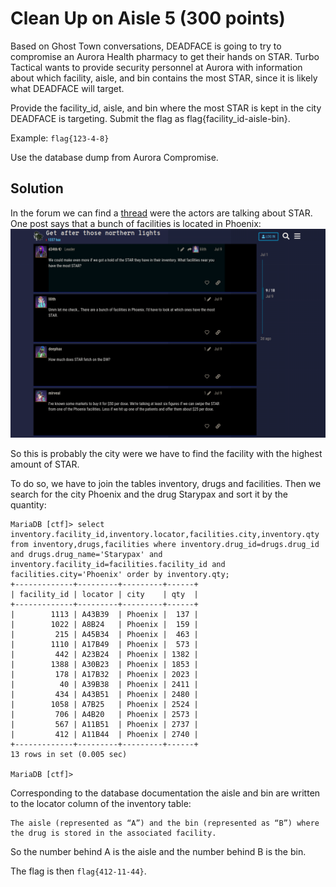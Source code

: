 # Clean Up on Aisle 5 (300 points)
Based on Ghost Town conversations, DEADFACE is going to try to compromise an Aurora Health pharmacy to get their hands on STAR. Turbo Tactical wants to provide security personnel at Aurora with information about which facility, aisle, and bin contains the most STAR, since it is likely what DEADFACE will target.

Provide the facility_id, aisle, and bin where the most STAR is kept in the city DEADFACE is targeting. Submit the flag as flag{facility_id-aisle-bin}.

Example: `flag{123-4-8}`

Use the database dump from Aurora Compromise.

## Solution
In the forum we can find a [thread](https://ghosttown.deadface.io/t/get-after-those-northern-lights/103/9) were the actors are talking about STAR. One post says that a bunch of facilities is located in Phoenix:
![Thread](./images/star_thread.png)

So this is probably the city were we have to find the facility with the highest amount of STAR.

To do so, we have to join the tables inventory, drugs and facilities. Then we search for the city Phoenix and the drug Starypax and sort it by the quantity:
```
MariaDB [ctf]> select inventory.facility_id,inventory.locator,facilities.city,inventory.qty from inventory,drugs,facilities where inventory.drug_id=drugs.drug_id and drugs.drug_name='Starypax' and inventory.facility_id=facilities.facility_id and facilities.city='Phoenix' order by inventory.qty;
+-------------+---------+---------+------+
| facility_id | locator | city    | qty  |
+-------------+---------+---------+------+
|        1113 | A43B39  | Phoenix |  137 |
|        1022 | A8B24   | Phoenix |  159 |
|         215 | A45B34  | Phoenix |  463 |
|        1110 | A17B49  | Phoenix |  573 |
|         442 | A23B24  | Phoenix | 1382 |
|        1388 | A30B23  | Phoenix | 1853 |
|         178 | A17B32  | Phoenix | 2023 |
|          40 | A39B38  | Phoenix | 2411 |
|         434 | A43B51  | Phoenix | 2480 |
|        1058 | A7B25   | Phoenix | 2524 |
|         706 | A4B20   | Phoenix | 2573 |
|         567 | A11B51  | Phoenix | 2737 |
|         412 | A11B44  | Phoenix | 2740 |
+-------------+---------+---------+------+
13 rows in set (0.005 sec)

MariaDB [ctf]> 
```

Corresponding to the database documentation the aisle and bin are written to the locator column of the inventory table:
```
The aisle (represented as “A”) and the bin (represented as “B”) where the drug is stored in the associated facility.
```

So the number behind A is the aisle and the number behind B is the bin.

The flag is then `flag{412-11-44}`.